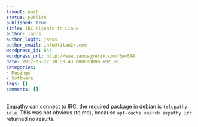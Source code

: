 ```yaml
---
layout: post
status: publish
published: true
title: IRC clients in Linux
author: janos
author_login: janos
author_email: info@titan2x.com
wordpress_id: 644
wordpress_url: http://www.janosgyerik.com/?p=644
date: 2012-05-22 18:50:43.000000000 +02:00
categories:
- Musings
- Software
tags: []
comments: []
---
```

Empathy can connect to IRC, the required package in debian is `telepathy-idle`. This was not obvious (to me), because `apt-cache search empathy irc` returned no results.
